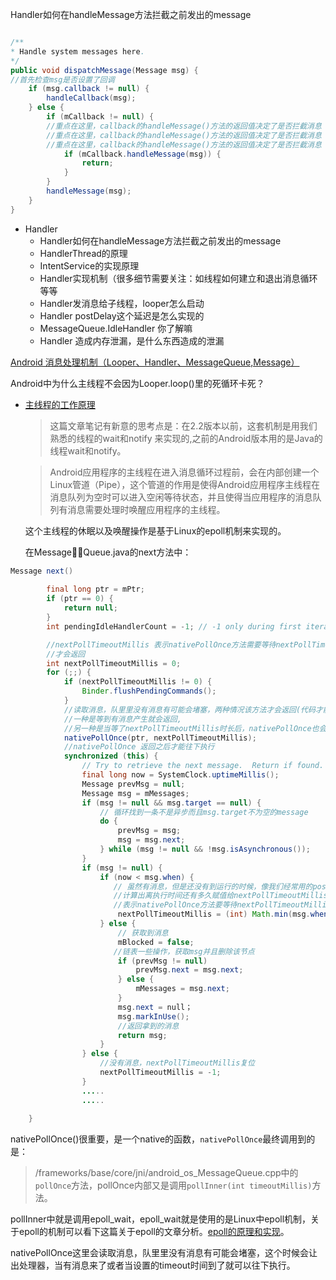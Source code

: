 Handler如何在handleMessage方法拦截之前发出的message

``` java

/**
* Handle system messages here.
*/
public void dispatchMessage(Message msg) {
//首先检查msg是否设置了回调
    if (msg.callback != null) {
        handleCallback(msg);
    } else {
        if (mCallback != null) {
        //重点在这里，callback的handleMessage()方法的返回值决定了是否拦截消息
        //重点在这里，callback的handleMessage()方法的返回值决定了是否拦截消息
        //重点在这里，callback的handleMessage()方法的返回值决定了是否拦截消息
            if (mCallback.handleMessage(msg)) {
                return;
            }
        }
        handleMessage(msg);
    }
}

```

*  Handler
   *  Handler如何在handleMessage方法拦截之前发出的message
   *  HandlerThread的原理
   *  IntentService的实现原理
   *  Handler实现机制（很多细节需要关注：如线程如何建立和退出消息循环等等
   *  Handler发消息给子线程，looper怎么启动
   *  Handler postDelay这个延迟是怎么实现的
   *  MessageQueue.IdleHandler 你了解嘛
   *  Handler 造成内存泄漏，是什么东西造成的泄漏

[Android 消息处理机制（Looper、Handler、MessageQueue,Message）](https://www.jianshu.com/p/02962454adf7)

Android中为什么主线程不会因为Looper.loop()里的死循环卡死？
* [主线程的工作原理](https://haldir65.github.io/2016/10/12/2016-10-12-How-the-mainThread-work/)
  > 这篇文章笔记有新意的思考点是：在2.2版本以前，这套机制是用我们熟悉的线程的wait和notify 来实现的,之前的Android版本用的是Java的线程wait和notify。

  >Android应用程序的主线程在进入消息循环过程前，会在内部创建一个Linux管道（Pipe），这个管道的作用是使得Android应用程序主线程在消息队列为空时可以进入空闲等待状态，并且使得当应用程序的消息队列有消息需要处理时唤醒应用程序的主线程。

  这个主线程的休眠以及唤醒操作是基于Linux的epoll机制来实现的。

  在MessageQueue.java的next方法中：

```java
Message next() 
       
        final long ptr = mPtr;
        if (ptr == 0) {
            return null;
        }
        int pendingIdleHandlerCount = -1; // -1 only during first iteration

        //nextPollTimeoutMillis 表示nativePollOnce方法需要等待nextPollTimeoutMillis 
        //才会返回
        int nextPollTimeoutMillis = 0;
        for (;;) {
            if (nextPollTimeoutMillis != 0) {
                Binder.flushPendingCommands();
            }
            //读取消息，队里里没有消息有可能会堵塞，两种情况该方法才会返回(代码才能往下执行)
            //一种是等到有消息产生就会返回,
            //另一种是当等了nextPollTimeoutMillis时长后，nativePollOnce也会返回
            nativePollOnce(ptr, nextPollTimeoutMillis);
            //nativePollOnce 返回之后才能往下执行
            synchronized (this) {
                // Try to retrieve the next message.  Return if found.
                final long now = SystemClock.uptimeMillis();
                Message prevMsg = null;
                Message msg = mMessages;
                if (msg != null && msg.target == null) {
                    // 循环找到一条不是异步而且msg.target不为空的message
                    do {
                        prevMsg = msg;
                        msg = msg.next;
                    } while (msg != null && !msg.isAsynchronous());
                }
                if (msg != null) {
                    if (now < msg.when) {
                       // 虽然有消息，但是还没有到运行的时候，像我们经常用的postDelay,
                       //计算出离执行时间还有多久赋值给nextPollTimeoutMillis，
                       //表示nativePollOnce方法要等待nextPollTimeoutMillis时长后返回
                        nextPollTimeoutMillis = (int) Math.min(msg.when - now, Integer.MAX_VALUE);
                    } else {
                        // 获取到消息
                        mBlocked = false;
                       //链表一些操作，获取msg并且删除该节点 
                        if (prevMsg != null) 
                            prevMsg.next = msg.next;
                        } else {
                            mMessages = msg.next;
                        }
                        msg.next = null；
                        msg.markInUse();
                        //返回拿到的消息
                        return msg;
                    }
                } else {
                    //没有消息，nextPollTimeoutMillis复位
                    nextPollTimeoutMillis = -1;
                }
                .....
                .....
              
    }
```
nativePollOnce()很重要，是一个native的函数，``nativePollOnce``最终调用到的是：

> /frameworks/base/core/jni/android_os_MessageQueue.cpp中的``pollOnce``方法，pollOnce内部又是调用``pollInner(int timeoutMillis)``方法。

pollInner中就是调用epoll_wait，epoll_wait就是使用的是Linux中epoll机制，关于epoll的机制可以看下这篇关于epoll的文章分析。[epoll的原理和实现](https://tqr.ink/2017/10/05/implementation-of-epoll/)。

nativePollOnce这里会读取消息，队里里没有消息有可能会堵塞，这个时候会让出处理器，当有消息来了或者当设置的timeout时间到了就可以往下执行。